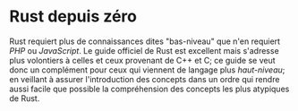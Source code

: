 # Rust depuis zéro

Rust requiert plus de connaissances dites "bas-niveau" que n'en requiert _PHP_ ou _JavaScript_. Le guide officiel de Rust est excellent mais s'adresse plus volontiers à celles et ceux provenant de C++ et C; ce guide se veut donc un complément pour ceux qui viennent de langage plus *haut-niveau*; en veillant à assurer l'introduction des concepts dans un ordre qui rendre aussi facile que possible la compréhension des concepts les plus atypiques de Rust.
